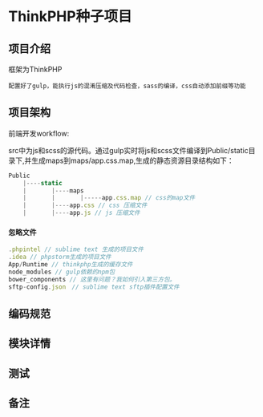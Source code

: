 # ThinkPHP种子项目

## 项目介绍
框架为ThinkPHP

	配置好了gulp，能执行js的混淆压缩及代码检查，sass的编译，css自动添加前缀等功能


## 项目架构

前端开发workflow:

src中为js和scss的源代码。通过gulp实时将js和scss文件编译到Public/static目录下,并生成maps到maps/app.css.map,生成的静态资源目录结构如下：
```javascript
Public
	|----static
	|		|----maps
	|		|		|-----app.css.map // css的map文件
	|		|----app.css // css 压缩文件
	|		|----app.js // js 压缩文件
```

#### 忽略文件
```javascript
.phpintel // sublime text 生成的项目文件
.idea // phpstorm生成的项目文件
App/Runtime // thinkphp生成的缓存文件
node_modules // gulp依赖的npm包
bower_components // 这里有问题？我如何引入第三方包。 
sftp-config.json　// sublime text sftp插件配置文件
```
## 编码规范
## 模块详情
## 测试
## 备注